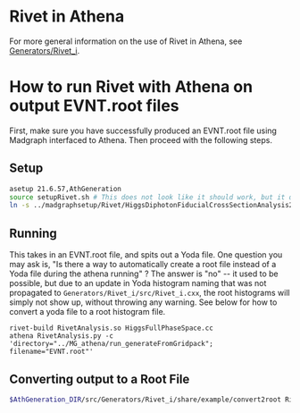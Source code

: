 Rivet in Athena
===========
For more general information on the use of Rivet in Athena, see [Generators/Rivet_i](https://gitlab.cern.ch/atlas/athena/-/tree/21.6/Generators/Rivet_i).

How to run Rivet with Athena on output EVNT.root files
============

First, make sure you have successfully produced an EVNT.root file
using Madgraph interfaced to Athena. Then proceed with the following steps.

Setup
---------
```bash
asetup 21.6.57,AthGeneration
source setupRivet.sh # This does not look like it should work, but it does
ln -s ../madgraphsetup/Rivet/HiggsDiphotonFiducialCrossSectionAnalysis2020.cc .
```

Running
---------

This takes in an EVNT.root file, and spits out a Yoda file. One question you may ask is,
"Is there a way to automatically create a root file instead of a Yoda file during the athena
running" ? The answer is "no" -- it used to be possible, but due to an update in Yoda histogram
naming that was not propagated to `Generators/Rivet_i/src/Rivet_i.cxx`, the root histograms will
simply not show up, without throwing any warning. See below for how to convert a yoda file to a
root histogram file.

```
rivet-build RivetAnalysis.so HiggsFullPhaseSpace.cc
athena RivetAnalysis.py -c 'directory="../MG_athena/run_generateFromGridpack"; filename="EVNT.root"'
```

Converting output to a Root File
----------

```bash
$AthGeneration_DIR/src/Generators/Rivet_i/share/example/convert2root Rivet.yoda
```
